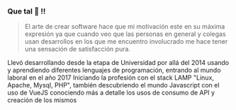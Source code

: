 ### Que tal 👋 !!

> El arte de crear software hace que mi motivación este en su máxima expresión ya que cuando veo que las personas en general y colegas usan desarrollos en los que me encuentro involucrado me hace tener una sensación de satisfacción pura.


Llevó desarrollando desde la etapa de Universidad por allá del 2014 usando y aprendiendo diferentes lenguajes de programación, entrando al mundo laboral en el año 2017 Iniciando la profesión con el stack LAMP "Linux, Apache, Mysql, PHP", también descubriendo el mundo Javascript con el uso de VueJS conociendo más a detalle los usos de consumo de API y creación de los mismos

<!--
**katchatake/katchatake** is a ✨ _special_ ✨ repository because its `README.md` (this file) appears on your GitHub profile.

Here are some ideas to get you started:

- 🔭 I’m currently working on ...
- 🌱 I’m currently learning ...
- 👯 I’m looking to collaborate on ...
- 🤔 I’m looking for help with ...
- 💬 Ask me about ...
- 📫 How to reach me: ...
- 😄 Pronouns: ...
- ⚡ Fun fact: ...
-->
